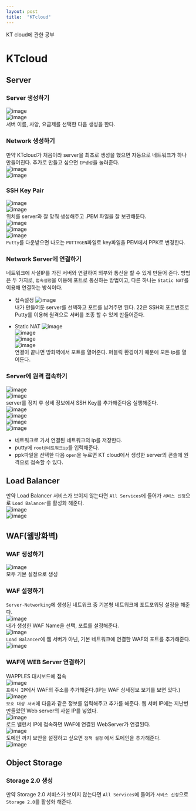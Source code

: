 ```yaml
---
layout: post
title:  "KTcloud"
---
```

KT cloud에 관한 공부<br/>

# KTcloud
## Server
### Server 생성하기
![image](./image/ktcloud/1.png)<br/>
![image](./image/ktcloud/2.png)<br/>
서버 이름, 사양, 요금제를 선택한 다음 생성을 한다.<br/>

### Network 생성하기
만약 KTcloud가 처음이라 server을 최초로 생성을 했으면 자동으로 네트워크가 하나 만들어진다. 추가로 만들고 싶으면 `IP생성`을 눌러준다.<br/>
![image](./image/ktcloud/3.png)<br/>
![image](./image/ktcloud/4.png)<br/>

### SSH Key Pair
![image](./image/ktcloud/5.png)<br/>
![image](./image/ktcloud/6.png)<br/>
위치를 server와 잘 맞춰 생성해주고 .PEM 파일을 잘 보관해둔다.<br/>
![image](./image/ktcloud/7.png)<br/>
![image](./image/ktcloud/8.png)<br/>
![image](./image/ktcloud/9.png)<br/>
`Putty`를 다운받으면 나오는 `PUTTYGEN`파일로 key파일을 PEM에서 PPK로 변경한다.<br/>

### Network Server에 연결하기
네트워크에 사설IP를 가진 서버와 연결하여 외부와 통신을 할 수 있게 만들어 준다. 방법은 두 가지로, `접속설정`을 이용해 포트로 통신하는 방법이고, 다른 하나는 `Static NAT`를 이용해 연결하는 방식이다.
- 접속설정
    ![image](./image/ktcloud/10.png)<br/>
    내가 만들어둔 server를 선택하고 포트를 남겨주면 된다. 22은 SSH의 포트번호로 Putty를 이용해 원격으로 서버를 조종 할 수 있게 만들어준다.

- Static NAT
    ![image](./image/ktcloud/11.png)<br/>
    ![image](./image/ktcloud/12.png)<br/>
    ![image](./image/ktcloud/13.png)<br/>
    ![image](./image/ktcloud/14.png)<br/>
    연결이 끝나면 방화벽에서 포트를 열어준다. 퍼블릭 환경이기 때문에 모든 ip를 열어둔다.<br/>

### Server에 원격 접속하기
![image](./image/ktcloud/15.png)<br/>
![image](./image/ktcloud/16.png)<br/>
server를 정지 후 상세 정보에서 SSH Key를 추가해준다음 실행해준다.<br/>
![image](./image/ktcloud/17.png)<br/>
![image](./image/ktcloud/18.png)<br/>
![image](./image/ktcloud/19.png)<br/>
![image](./image/ktcloud/20.png)<br/>
- 네트워크로 가서 연결된 네트워크의 ip를 저장한다.
- putty에 `root@네트워크ip`를 입력해준다.
- ppk파일을 선택한 다음 `open`을 누르면 KT cloud에서 생성한 server의 콘솔에 원격으로 접속할 수 있다.

## Load Balancer
만약 Load Balancer 서비스가 보이지 않는다면 `All Services`에 들어가 `서비스 신청`으로 `Load Balancer`를 활성화 해준다.<br/>
![image](./image/ktcloud/22.png)<br/>
![image](./image/ktcloud/21.png)<br/>

## WAF(웹방화벽)
### WAF 생성하기
![image](./image/ktcloud/23.png)<br/>
모두 기본 설정으로 생성<br/>

### WAF 설정하기
`Server-Networking`에 생성된 네트워크 중 기본형 네트워크에 포트포워딩 설정을 해준다.<br/>
![image](./image/ktcloud/24.png)<br/>
내가 생성한 WAF Name을 선택, 포트를 설정해준다.<br/>
![image](./image/ktcloud/25.png)<br/>
`Load Balancer`에 웹 서버가 아닌, 기본 네트워크에 연결한 WAF의 포트를 추가해준다.
![image](./image/ktcloud/26.png)<br/>

### WAF에 WEB Server 연결하기
WAPPLES 대시보드에 접속<br/>
![image](./image/ktcloud/27.png)<br/>
`프록시 IP`에서 WAF의 주소를 추가해준다.(IP는 WAF 상세정보 보기를 보면 있다.)
![image](./image/ktcloud/28.png)<br/>
`보호 대상 서버`에 다음과 같은 정보를 입력해주고 추가를 해준다. 웹 서버 IP에는 지난번 만들었던 Web server의 사설 IP를 넣었다.<br/>
![image](./image/ktcloud/29.png)<br/>
로드 밸런서 IP에 접속하면 WAF에 연결된 WebServer가 연결된다.<br/>
![image](./image/ktcloud/30.png)<br/>
도메인 까지 보안을 설정하고 싶으면 `정책 설정` 에서 도메인을 추가해준다.<br/>
![image](./image/ktcloud/31.png)<br/>





## Object Storage
### Storage 2.0 생성
만약 Storage 2.0 서비스가 보이지 않는다면 `All Services`에 들어가 `서비스 신청`으로 `Storage 2.0`를 활성화 해준다.<br/>

